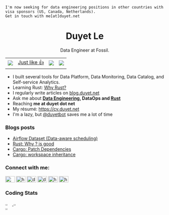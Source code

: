 ```
I'm now seeking for data engineering positions in other countries with visa sponsors (US, Canada, Netherlands).
Get in touch with me[at]duyet.net
```

<div align="center">
  <h1>Duyet Le</h1>
  <p>
    Data Engineer at Fossil.
  </p>

  <p>
    <table>
      <tr>
        <td>
          <img src="https://komarev.com/ghpvc/?username=duyet" />
        </td>
        <td>
          <a href="https://poll.fizzy.wtf/vote?duyet.vote=yes&redirect=https://github.com/duyet">
            Just like 👍
          </a>
        </td>
        <td>
          <img src="https://poll.fizzy.wtf/show?duyet.vote=yes" />
        </td>
        <td>
          <img src="https://poll.fizzy.wtf/count?duyet.vote=yes" />
        </td>
      </tr>
    </table>
  </p>
  
</div>

- I built several tools for Data Platform, Data Monitoring, Data Catalog, and Self-service Analytics.
- Learning Rust: [Why Rust?]
- I regularly write articles on [blog.duyet.net](https://blog.duyet.net)
- Ask me about **[Data Engineering], DataOps and [Rust]**
- Reaching **me at duyet dot net**
- My résumé: https://cv.duyet.net
- I'm a lazy, but [@duyetbot] saves me a lot of time

[Data Engineering]: https://blog.duyet.net/tag/data-engineer/
[Rust]: https://rust-tieng-viet.github.io
[Why Rust?]: https://blog.duyet.net/2021/11/rust-data-engineering.html
[@duyetbot]: https://github.com/duyetbot

### Blogs posts
<!-- BLOG-POST-LIST:START -->
- [Airflow Dataset &lpar;Data-aware scheduling&rpar;](https://blog.duyet.net/2022/09/airflow-dataset.html)
- [Rust: Why ? is good](https://blog.duyet.net/2022/09/rust-question-mark-operator.html)
- [Cargo: Patch Dependencies](https://blog.duyet.net/2022/09/cargo-patch-deps.html)
- [Cargo: workspace inheritance](https://blog.duyet.net/2022/09/cargo-workspace-inheritance.html)
<!-- BLOG-POST-LIST:END -->

<p align="left">
<h3 align="left">Connect with me:</h3>
<a href="https://t.me/duyet" target="blank"><img align="center" src="https://cdn.jsdelivr.net/npm/simple-icons@6.7.0/icons/telegram.svg" alt="@duyet" height="20" width="30" /></a>
<a href="https://ko-fi.com/duyet" target="blank"><img align="center" src="https://cdn.jsdelivr.net/npm/simple-icons@6.7.0/icons/kofi.svg" alt="https://ko-fi.com/duyet" height="20" width="30" /></a>
<a href="https://twitter.com/_duyet" target="blank"><img align="center" src="https://cdn.jsdelivr.net/npm/simple-icons@6.7.0/icons/twitter.svg" alt="duyetdev" height="20" width="30" /></a>
<a href="https://linkedin.com/in/duyet" target="blank"><img align="center" src="https://cdn.jsdelivr.net/npm/simple-icons@6.7.0/icons/linkedin.svg" alt="duyet" height="20" width="30" /></a>
<a href="https://blog.duyet.net/rss.xml" target="blank"><img align="center" src="https://cdn.jsdelivr.net/npm/simple-icons@6.7.0/icons/rss.svg" alt="https://blog.duyet.net/rss.xml" height="20" width="30" /></a>
<a href="https://unsplash.com/@_duyet" target="blank"><img align="center" src="https://cdn.jsdelivr.net/npm/simple-icons@6.7.0/icons/unsplash.svg" alt="https://unsplash.com/@_duyet" height="20" width="30" /></a>

</p>

### Coding Stats

<div style="display: flex; flex-wrap: wrap">
  <a href="https://github.com/duyet">
  <img style="width: 32%" src="https://wakatime.com/share/@8d67d3f3-1ae6-4b1e-a8a1-32c57b3e05f9/e3bcf43a-620f-416f-b8ac-1f74fa16e4e2.png" />
  <img style="width: 32%" src="https://wakatime.com/share/@8d67d3f3-1ae6-4b1e-a8a1-32c57b3e05f9/5fd68fc4-d79a-432b-8ae0-8c2474b13de0.png" />
  <img style="width: 32%" src="https://github-readme-stats.vercel.app/api?username=duyet&show_icons=true&theme=vue&hide_border=true&custom_title=@duyet" />
  </a>
</div>
